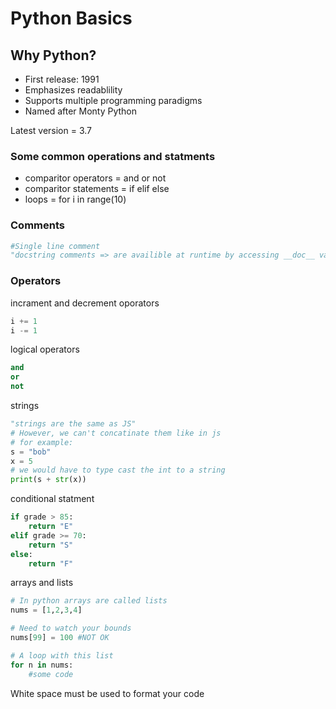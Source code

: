 # Python Basics

## Why Python?

- First release: 1991
- Emphasizes readablility
- Supports multiple programming paradigms
- Named after Monty Python

Latest version = 3.7

### Some common operations and statments

- comparitor operators = and or not
- comparitor statements = if elif else
- loops = for i in range(10)

### Comments

```python
#Single line comment
"docstring comments => are availible at runtime by accessing __doc__ variable"
```

### Operators

incrament and decrement oporators

```python
i += 1
i -= 1
```

logical operators

```python
and
or
not
```

strings

```python
"strings are the same as JS"
# However, we can't concatinate them like in js
# for example:
s = "bob"
x = 5
# we would have to type cast the int to a string
print(s + str(x))
```

conditional statment

```python
if grade > 85:
    return "E"
elif grade >= 70:
    return "S"
else:
    return "F"
```

arrays and lists

```python
# In python arrays are called lists
nums = [1,2,3,4]

# Need to watch your bounds
nums[99] = 100 #NOT OK

# A loop with this list
for n in nums:
    #some code
```

White space must be used to format your code
